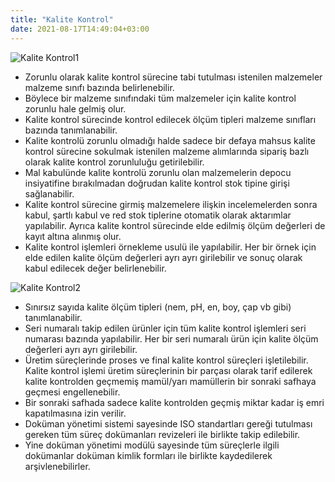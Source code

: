 ```yaml
---
title: "Kalite Kontrol"
date: 2021-08-17T14:49:04+03:00
---
```


![Kalite Kontrol1](https://erelbi.github.io/test-optoel/images/kalite1.png)


* Zorunlu olarak kalite kontrol sürecine tabi tutulması istenilen malzemeler malzeme sınıfı bazında belirlenebilir.
* Böylece bir malzeme sınıfındaki tüm malzemeler için kalite kontrol zorunlu hale gelmiş olur.
* Kalite kontrol sürecinde kontrol edilecek ölçüm tipleri malzeme sınıfları bazında tanımlanabilir.
* Kalite kontrolü zorunlu olmadığı halde sadece bir defaya mahsus kalite kontrol sürecine sokulmak istenilen malzeme alımlarında sipariş bazlı olarak kalite kontrol zorunluluğu getirilebilir.
* Mal kabulünde kalite kontrolü zorunlu olan malzemelerin depocu insiyatifine bırakılmadan doğrudan kalite kontrol stok tipine girişi sağlanabilir.
* Kalite kontrol sürecine girmiş malzemelere ilişkin incelemelerden sonra kabul, şartlı kabul ve red stok tiplerine otomatik olarak aktarımlar yapılabilir. Ayrıca kalite kontrol sürecinde elde edilmiş ölçüm değerleri de kayıt altına alınmış olur.
* Kalite kontrol işlemleri örnekleme usulü ile yapılabilir. Her bir örnek için elde edilen kalite ölçüm değerleri ayrı ayrı girilebilir ve sonuç olarak kabul edilecek değer belirlenebilir.

![Kalite Kontrol2](https://erelbi.github.io/test-optoel/images/kalite2.png)

* Sınırsız sayıda kalite ölçüm tipleri (nem, pH, en, boy, çap vb gibi) tanımlanabilir.
* Seri numaralı takip edilen ürünler için tüm kalite kontrol işlemleri seri numarası bazında yapılabilir. Her bir seri numaralı ürün için kalite ölçüm değerleri ayrı ayrı girilebilir.
* Üretim süreçlerinde proses ve final kalite kontrol süreçleri işletilebilir. Kalite kontrol işlemi üretim süreçlerinin bir parçası olarak tarif edilerek kalite kontrolden geçmemiş mamül/yarı mamüllerin bir sonraki safhaya geçmesi engellenebilir.
* Bir sonraki safhada sadece kalite kontrolden geçmiş miktar kadar iş emri kapatılmasına izin verilir.
* Doküman yönetimi sistemi sayesinde ISO standartları gereği tutulması gereken tüm süreç dokümanları revizeleri ile birlikte takip edilebilir.
* Yine doküman yönetimi modülü sayesinde tüm süreçlerle ilgili dokümanlar doküman kimlik formları ile birlikte kaydedilerek arşivlenebilirler.
